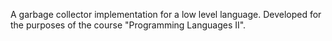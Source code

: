 A garbage collector implementation for a low level language.
Developed for the purposes of the course "Programming Languages II".
